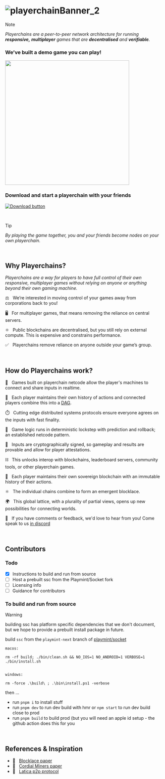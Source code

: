 # ![playerchainBanner_2](https://github.com/user-attachments/assets/1f195369-23d2-45ed-9358-1a9014b7d15a)

> [!NOTE]  
> _Playerchains are a peer-to-peer network architecture for running **responsive,** **multiplayer** games that are **decentralised** and **verifiable**._

### We’ve built a demo game you can play!
<p align="left">
<img src="https://github.com/user-attachments/assets/2ba2e026-c9ec-47b9-ade4-84f8aca77d40" width="400" />
</p>

### Download and start a playerchain with your friends

[![Download button](https://custom-icon-badges.demolab.com/badge/-Download-blue?style=for-the-badge&logo=download&logoColor=white "Download zip")](https://github.com/playmint/playerchain-demo/releases/tag/v0.0.33)

<br />

> [!TIP]  
> _By playing the game together, you and your friends become nodes on your own playerchain._

<br />

## Why Playerchains?

_Playerchains are a way for players to have full control of their own responsive, multiplayer games without relying on anyone or anything beyond their own gaming machine._

:balance_scale: &nbsp; We’re interested in moving control of your games away from corporations back to you!

:desktop_computer: &nbsp; For multiplayer games, that means removing the reliance on central servers.

:atom_symbol: &nbsp; Public blockchains are decentralised, but you still rely on external compute. This is expensive and constrains performance.

:white_check_mark: &nbsp; Playerchains remove reliance on anyone outside your game’s group.

<br />

## How do Playerchains work?

:handshake: &nbsp; Games built on playerchain netcode allow the player's machines to connect and share inputs in realtime.

:ledger: &nbsp; Each player maintains their own history of actions and connected players combine this into a [DAG](https://en.wikipedia.org/wiki/Directed_acyclic_graph).

:stopwatch: &nbsp; Cutting edge distributed systems protocols ensure everyone agrees on the inputs with fast finality.

:crystal_ball: &nbsp; Game logic runs in deterministic lockstep with prediction and rollback; an established netcode pattern.

:lock_with_ink_pen: &nbsp; Inputs are cryptographically signed, so gameplay and results are provable and allow for player attestations.

:chains: &nbsp; This unlocks interop with blockchains, leaderboard servers, community tools, or other playerchain games.

:crown: &nbsp; Each player maintains their own sovereign blockchain with an immutable history of their actions.

:atom_symbol: &nbsp; The individual chains combine to form an emergent blocklace.

:earth_africa: &nbsp; This global lattice, with a plurality of partial views, opens up new possibilities for connecting worlds.

:speech_balloon: &nbsp; If you have comments or feedback, we'd love to hear from you! Come speak to us [in discord](https://discord.com/invite/VdXWWNaqGN)

<br />

## Contributors

### Todo
- [x] Instructions to build and run from source
- [ ] Host a prebuilt ssc from the Playmint/Socket fork
- [ ] Licensing info
- [ ] Guidance for contributors

### To build and run from source

>[!WARNING]
>building ssc has platform specific dependencies that we don't document, but we hope to provide a prebuilt install package in future.

build `ssc` from the `playmint-next` branch of [playmint/socket](https://github.com/playmint/socket)

```
macos:

rm -rf build; ./bin/clean.sh && NO_IOS=1 NO_ANDROID=1 VERBOSE=1 ./bin/install.sh


windows:

rm -force .\build\ ; .\bin\install.ps1 -verbose
```

then ...
- run `pnpm i` to install stuff
- run `pnpm dev` to run dev build with hmr or `npm start` to run dev build close to prod
- run `pnpm build` to build prod (but you will need an apple id setup - the github action does this for you

<br />

## References & Inspiration

- :memo: &nbsp; [Blocklace paper](https://arxiv.org/abs/2402.08068)
- :memo: &nbsp; [Cordial Miners paper](https://arxiv.org/abs/2205.09174)
- :memo: &nbsp; [Latica p2p protocol](https://socketsupply.qa/guides#Network%20Protocol)
